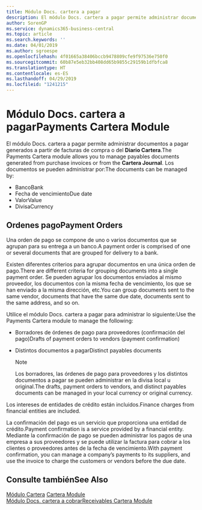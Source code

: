 ```yaml
---
title: Módulo Docs. cartera a pagar
description: El módulo Docs. cartera a pagar permite administrar documentos a pagar generados a partir de facturas de compra o del Diario Cartera.
author: SorenGP
ms.service: dynamics365-business-central
ms.topic: article
ms.search.keywords: ''
ms.date: 04/01/2019
ms.author: sgroespe
ms.openlocfilehash: 4f01665a38406bccb9478809cfe9f97536e750f0
ms.sourcegitcommit: 60b87e5eb32bb408dd65b9855c29159b1dfbfca8
ms.translationtype: HT
ms.contentlocale: es-ES
ms.lasthandoff: 04/29/2019
ms.locfileid: "1241215"
---
```

# <a name="payments-cartera-module"></a><span data-ttu-id="a0bb3-103">Módulo Docs. cartera a pagar</span><span class="sxs-lookup"><span data-stu-id="a0bb3-103">Payments Cartera Module</span></span>
<span data-ttu-id="a0bb3-104">El módulo Docs. cartera a pagar permite administrar documentos a pagar generados a partir de facturas de compra o del **Diario Cartera**.</span><span class="sxs-lookup"><span data-stu-id="a0bb3-104">The Payments Cartera module allows you to manage payables documents generated from purchase invoices or from the **Cartera Journal**.</span></span> <span data-ttu-id="a0bb3-105">Los documentos se pueden administrar por:</span><span class="sxs-lookup"><span data-stu-id="a0bb3-105">The documents can be managed by:</span></span>  

- <span data-ttu-id="a0bb3-106">Banco</span><span class="sxs-lookup"><span data-stu-id="a0bb3-106">Bank</span></span>  
- <span data-ttu-id="a0bb3-107">Fecha de vencimiento</span><span class="sxs-lookup"><span data-stu-id="a0bb3-107">Due date</span></span>  
- <span data-ttu-id="a0bb3-108">Valor</span><span class="sxs-lookup"><span data-stu-id="a0bb3-108">Value</span></span>  
- <span data-ttu-id="a0bb3-109">Divisa</span><span class="sxs-lookup"><span data-stu-id="a0bb3-109">Currency</span></span>  

## <a name="payment-orders"></a><span data-ttu-id="a0bb3-110">Ordenes pago</span><span class="sxs-lookup"><span data-stu-id="a0bb3-110">Payment Orders</span></span>  
<span data-ttu-id="a0bb3-111">Una orden de pago se compone de uno o varios documentos que se agrupan para su entrega a un banco.</span><span class="sxs-lookup"><span data-stu-id="a0bb3-111">A payment order is comprised of one or several documents that are grouped for delivery to a bank.</span></span>  

<span data-ttu-id="a0bb3-112">Existen diferentes criterios para agrupar documentos en una única orden de pago.</span><span class="sxs-lookup"><span data-stu-id="a0bb3-112">There are different criteria for grouping documents into a single payment order.</span></span> <span data-ttu-id="a0bb3-113">Se pueden agrupar los documentos enviados al mismo proveedor, los documentos con la misma fecha de vencimiento, los que se han enviado a la misma dirección, etc.</span><span class="sxs-lookup"><span data-stu-id="a0bb3-113">You can group documents sent to the same vendor, documents that have the same due date, documents sent to the same address, and so on.</span></span>  

<span data-ttu-id="a0bb3-114">Utilice el módulo Docs. cartera a pagar para administrar lo siguiente:</span><span class="sxs-lookup"><span data-stu-id="a0bb3-114">Use the Payments Cartera module to manage the following:</span></span>  

- <span data-ttu-id="a0bb3-115">Borradores de órdenes de pago para proveedores (confirmación del pago)</span><span class="sxs-lookup"><span data-stu-id="a0bb3-115">Drafts of payment orders to vendors (payment confirmation)</span></span>  
- <span data-ttu-id="a0bb3-116">Distintos documentos a pagar</span><span class="sxs-lookup"><span data-stu-id="a0bb3-116">Distinct payables documents</span></span>  

    > [!NOTE]  
    >  <span data-ttu-id="a0bb3-117">Los borradores, las órdenes de pago para proveedores y los distintos documentos a pagar se pueden administrar en la divisa local u original.</span><span class="sxs-lookup"><span data-stu-id="a0bb3-117">The drafts, payment orders to vendors, and distinct payables documents can be managed in your local currency or original currency.</span></span>  

<span data-ttu-id="a0bb3-118">Los intereses de entidades de crédito están incluidos.</span><span class="sxs-lookup"><span data-stu-id="a0bb3-118">Finance charges from financial entities are included.</span></span>  

<span data-ttu-id="a0bb3-119">La confirmación del pago es un servicio que proporciona una entidad de crédito.</span><span class="sxs-lookup"><span data-stu-id="a0bb3-119">Payment confirmation is a service provided by a financial entity.</span></span> <span data-ttu-id="a0bb3-120">Mediante la confirmación de pago se pueden administrar los pagos de una empresa a sus proveedores y se puede utilizar la factura para cobrar a los clientes o proveedores antes de la fecha de vencimiento.</span><span class="sxs-lookup"><span data-stu-id="a0bb3-120">With payment confirmation, you can manage a company’s payments to its suppliers, and use the invoice to charge the customers or vendors before the due date.</span></span>  

## <a name="see-also"></a><span data-ttu-id="a0bb3-121">Consulte también</span><span class="sxs-lookup"><span data-stu-id="a0bb3-121">See Also</span></span>  
 <span data-ttu-id="a0bb3-122">[Módulo Cartera](cartera-module.md) </span><span class="sxs-lookup"><span data-stu-id="a0bb3-122">[Cartera Module](cartera-module.md) </span></span>  
 [<span data-ttu-id="a0bb3-123">Módulo Docs. cartera a cobrar</span><span class="sxs-lookup"><span data-stu-id="a0bb3-123">Receivables Cartera Module</span></span>](receivables-cartera-module.md)
